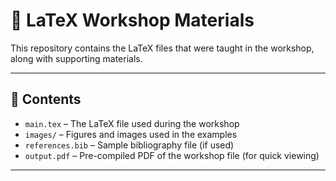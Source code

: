 # 📘 LaTeX Workshop Materials

This repository contains the LaTeX files that were taught in the workshop, along with supporting materials.

---

## 📂 Contents
- `main.tex` – The LaTeX file used during the workshop
- `images/` – Figures and images used in the examples
- `references.bib` – Sample bibliography file (if used)
- `output.pdf` – Pre-compiled PDF of the workshop file (for quick viewing)

---


